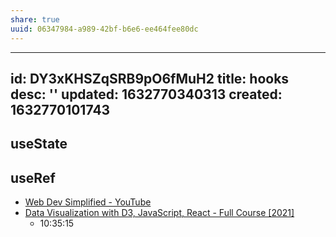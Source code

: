 ```yaml
---
share: true
uuid: 06347984-a989-42bf-b6e6-ee464fee80dc
---
```

---
id: DY3xKHSZqSRB9pO6fMuH2
title: hooks
desc: ''
updated: 1632770340313
created: 1632770101743
---

## useState

## useRef

* [Web Dev Simplified - YouTube](https://www.youtube.com/channel/UCFbNIlppjAuEX4znoulh0Cw)
* [Data Visualization with D3, JavaScript, React - Full Course [2021]](https://youtu.be/2LhoCfjm8R4?t=38127)
  * 10:35:15
